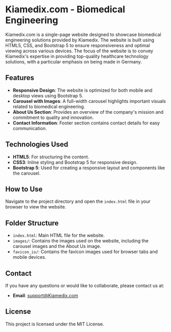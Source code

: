# Kiamedix.com - Biomedical Engineering

Kiamedix.com is a single-page website designed to showcase biomedical engineering solutions provided by Kiamedix. The website is built using HTML5, CSS, and Bootstrap 5 to ensure responsiveness and optimal viewing across various devices. The focus of the website is to convey Kiamedix's expertise in providing top-quality healthcare technology solutions, with a particular emphasis on being made in Germany.

## Features

- **Responsive Design**: The website is optimized for both mobile and desktop views using Bootstrap 5.
- **Carousel with Images**: A full-width carousel highlights important visuals related to biomedical engineering.
- **About Us Section**: Provides an overview of the company's mission and commitment to quality and innovation.
- **Contact Information**: Footer section contains contact details for easy communication.

## Technologies Used

- **HTML5**: For structuring the content.
- **CSS3**: Inline styling and Bootstrap 5 for responsive design.
- **Bootstrap 5**: Used for creating a responsive layout and components like the carousel.

## How to Use

Navigate to the project directory and open the `index.html` file in your browser to view the website.

## Folder Structure

- `index.html`: Main HTML file for the website.
- `images/`: Contains the images used on the website, including the carousel images and the About Us image.
- `favicon_io/`: Contains the favicon images used for browser tabs and mobile devices.

## Contact

If you have any questions or would like to collaborate, please contact us at:

- **Email**: [support@Kiamedix.com](mailto:support@Kiamedix.com)

## License

This project is licensed under the MIT License.

